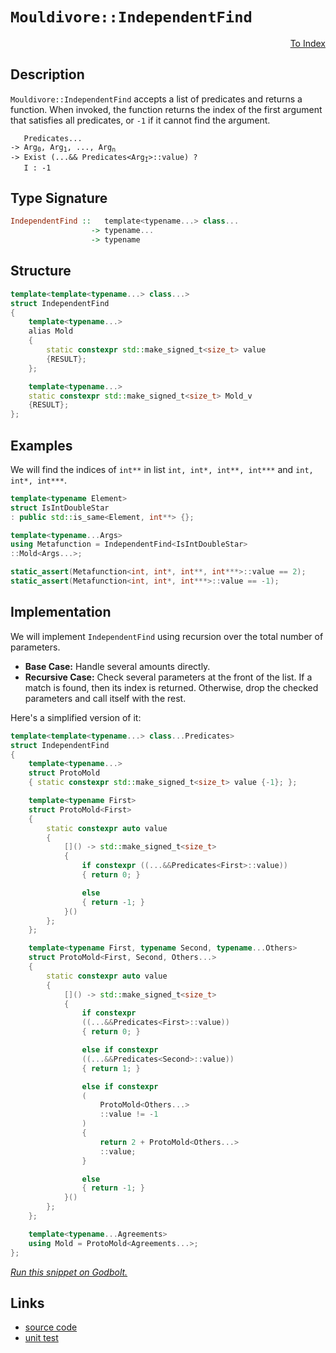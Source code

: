 <!-- Copyright 2024 Feng Mofan
SPDX-License-Identifier: Apache-2.0 -->

# `Mouldivore::IndependentFind`

<p style='text-align: right;'><a href="../../../index.md#list-examinations">To Index</a></p>

## Description

`Mouldivore::IndependentFind` accepts a list of predicates and returns a function.
When invoked, the function returns the index of the first argument that satisfies all predicates, or `-1` if it cannot find the argument.

<pre><code>   Predicates...
-> Arg<sub>0</sub>, Arg<sub>1</sub>, ..., Arg<sub>n</sub>
-> Exist (...&& Predicates&lt;Arg<sub>I</sub>&gt;::value) ?
   I : -1</code></pre>

## Type Signature

```Haskell
IndependentFind ::   template<typename...> class...
                  -> typename...
                  -> typename
```

## Structure

```C++
template<template<typename...> class...>
struct IndependentFind
{
    template<typename...>
    alias Mold
    {
        static constexpr std::make_signed_t<size_t> value
        {RESULT};
    };

    template<typename...>
    static constexpr std::make_signed_t<size_t> Mold_v
    {RESULT};
};
```

## Examples

We will find the indices of `int**` in list `int, int*, int**, int***` and `int, int*, int***`.

```C++
template<typename Element>
struct IsIntDoubleStar
: public std::is_same<Element, int**> {};

template<typename...Args>
using Metafunction = IndependentFind<IsIntDoubleStar>
::Mold<Args...>;

static_assert(Metafunction<int, int*, int**, int***>::value == 2);
static_assert(Metafunction<int, int*, int***>::value == -1);
```

## Implementation

We will implement `IndependentFind` using recursion over the total number of parameters.

- **Base Case:** Handle several amounts directly.
- **Recursive Case:** Check several parameters at the front of the list.
If a match is found, then its index is returned.
Otherwise, drop the checked parameters and call itself with the rest.

Here's a simplified version of it:

```C++
template<template<typename...> class...Predicates>
struct IndependentFind
{
    template<typename...>
    struct ProtoMold
    { static constexpr std::make_signed_t<size_t> value {-1}; };

    template<typename First>
    struct ProtoMold<First>
    {   
        static constexpr auto value 
        {
            []() -> std::make_signed_t<size_t>
            {
                if constexpr ((...&&Predicates<First>::value))
                { return 0; }

                else
                { return -1; }
            }()
        };
    };

    template<typename First, typename Second, typename...Others>
    struct ProtoMold<First, Second, Others...>
    {   
        static constexpr auto value 
        {
            []() -> std::make_signed_t<size_t>
            {
                if constexpr
                ((...&&Predicates<First>::value))
                { return 0; }

                else if constexpr
                ((...&&Predicates<Second>::value))
                { return 1; }

                else if constexpr
                (
                    ProtoMold<Others...>
                    ::value != -1
                )
                { 
                    return 2 + ProtoMold<Others...>
                    ::value; 
                }

                else
                { return -1; }
            }()
        };
    };

    template<typename...Agreements>
    using Mold = ProtoMold<Agreements...>;
};
```

[*Run this snippet on Godbolt.*](https://godbolt.org/#z:OYLghAFBqd5QCxAYwPYBMCmBRdBLAF1QCcAaPECAMzwBtMA7AQwFtMQByARg9KtQYEAysib0QXACx8BBAKoBnTAAUAHpwAMvAFYTStJg1DIApACYAQuYukl9ZATwDKjdAGFUtAK4sGIAGxcpK4AMngMmAByPgBGmMQgAOyJpAAOqAqETgwe3r4BQemZjgJhEdEscQnJtpj2JQxCBEzEBLk%2BfoG19dlNLQRlUbHxSSkKza3t%2BV3j/YMVVaMAlLaoXsTI7BzmAMzhyN5YANQmO24EAJ6pmAD6BMRMhAqn2CYaAIK7%2B4eYJ2fI43QWCoLzenw%2BBEwLFSBkhp3OUJhTDhZ0u12YbAAdNiXkcDkwFApsZjlMRMPhRJDnjtXh9xsQvA4jgBJBhYdFYQQAMXC6DBJkSVg%2BRxFR0h0NhmHhaMYrEwxNBwtF9MZBCOpNQRAAsp4%2BUqRQKLEdZo5kHiBONMKpUsRjQR0CAQCwmABrW6ZYARdB3eGZABetwIuIAbmIvL9DQBaLgCgAipyNcYT/P1YsRkulV1lbCOPOI40V71FdoZTI12t18LzBZpYOLhtFdeLyuapvNDEt1ttTC8RCOoe8EdT9cFTebzZMAFYrJPYxAlkdI7jAY7nW6bh6vT6zv7A4Xx%2BPDWOD%2BO8FR252bUcoAqzP5zP5SeS8JTMNS3NWgzTHQPw0slseJ4jkaZIEOsDBHBoCYnIk8YfIBQEinUSgIYhDageBi4xjsiawahE6wfO%2BFJjhx4kUK4JFqK4pIii5xZhivyfqQYoMXKRxCJgaBsixMqMcSADyBAIPE1K0lRIoqmWxCaqgOq0HyZzMRxXECOgLFCSJ%2BYKrWqYNgaw4tsiL4XpCXZHD2fa/kOEkERRiEGtOU5zguS40naDpOq67p4J65Lbm4u7buJDkwfZoWimeplWja%2BEnjeOJ3g%2BT4Usib5Vng%2BZftgP5hpg/5xQe6GYGBxAQVBOEwXBlERaKyG/FF3GXsQhXjglmIPslZKpVS8Kcdxik5SA1kFYZaGCkcGFlUc2G4dVrXNvVRyNRaZmxWNQEQAtJ7lnJlZnJpok6SFtXNrlg5HGAYCnLGWHbaKAEbSeDb3eOU0QWYJyWOqMkVgp8KHdpOK6bZp1HOd4bQa9VUpqDDn1dDxWlRB0ZQ3hT2NoRj1wwaeGkXpeMUceNEZqibFYti7zAGSUKMAQYnHl4mRGEc8noH8t27Wz8JUzTbCCESwOvPjnyE7DAD0ABU0sy7Lcvi2CUsy0cAAqb700cssKx8Sty3r0va5RXwMAcXjHPC3GbKk9OFmCJNpZm6Lsdg9D89lYJSWqzIKKyBCxmsMT0H0LUfCARypF4gcmSuIB4AoG5yvCLu04ILHhAQ0u4keYvwRC6YO2TTsU5i7zEMADMfEz4TAKzJVMFQXgmw0HMsmymAcnTPJsvC3u%2B/7kdBxMhaOtzZyl%2BXx3Jrn7wmi%2BNwEkorQQFqdcN032TwunaeCJL28Z7vy075n37DXlHM3UcZgASLs/IPPhLxAQy%2Br43Dgb2cW%2BHxne8yy8EMRjseMgCsLXwohwFYtBOCTl4H4DgWhSCoE4G4aw1hjRrA2BGMwOweCkAIJocBKwXQgEnJITEGhJBcESDsDQk4NB3n8GYAAHIw/QnBJC8BYBIDQGhSCwPgYgjgvAFAgB4XguB4DSBwFgDARAIA1gEAjgQcglA0DQjoPESIcpOCqEYf4SM/hJBHGAMgM0UhMRmF4M%2BIgxA8AOiCPwQQIgxDsCkDIQQigVDqHEaQXQQQADuDxUicB4BAqBMD8EIM4AJXsiijioHPDovRBijEmJmqQz6EAPBqPoLaXYXAli8DEVoFYEAkCqNSOosgFAIDlMqSAYAUgzB8DoJCfMlAYgRJiOEFoFxgm8C6cwYgFwBIxG0FxMRODVFuwEgwWgvTvFYBiF4YAbgxC0GEdwXgWBnRGHEAszK4y8DBjfBEq0XFexbBwenOoETaB4BiA8IZHgsARPuHgThmzSDHOIDEDImBYxQkMMAO5Rh8ErCoAYcuAA1PAmA/ECXRH0txwhRDiFcQ4%2BQSg1ARN8foIFKAUGWH0Pc4RkAVioGttkDZkZAQ3VMJYawZh%2BHfJsVgUl85uiHOcBAVwUw/BBFCOEIYlQRiFAyFkAQfK9BFAlQweYwwEhBDsFyxoEw2ieA6HoZVb8BDBwGEKhYorbBqqlUqtV8qRWKpWAodBmwJChI4NA3hESBFHESfowxxjTHpOvLgQgJAvrYIKbgsFKwRJMCwAkDlRDJA7ExAATh2IkSQ5CzCSH8Nwyc/h42sI4Ow0gnDsGYkCP4Rh8bGFcH8CQrgk5E3%2BGdd4gRQiREhvESUmRpS5ExN7MompqBskaK0RwFoLBgyJEjEwPEBgWZcHjZiLgZDLH4GsbYvQGKnFoukBijx2LvG6CaQEpgQTNkOqdXw3gAjokKN7HE88I6x0TqnUCmac6F0aGvFkipOTA1X0KWCyRZT%2B1fviL22pOSQD3vHfiIws6uA8JoLQVpwiIAdO8QMnpSL0NDJGWMhwSKpl0xmXMiJizlmrNoOspF2ygV7PgfgMkb9jkbPgWc5AFykXXMgd4u5DyenPK2PAt5HycHfN%2BUoAFOzgXV3/RCpg0LYXwsRZ89dqKXFbtkDurx8D914tBfSqwRKePsvJZSi0nAaX2jpYSiwTKL0stsScslnKdV%2BB5WyU1wQ2QWsWGK4o2QPMyoaN5o12qGh6o86F3o5qDUKq1SajV%2BQzVzBi5a%2B1qx1h2vybms9LrOAWWIKO8dk7oM11nfOshvrl0BrycGopBDSDhsjZQB1%2BbC1zvIYkWtyQdiSDTQYoI57ImCNsC2ur7b4CdvkYo0DQHKmaLYJwEdySWAKGDGaYMZXJTjCXf61la7ZAbrU8izTOKQA7FIIe49ITsvhMbVE7tap4n5ZYMt1b63NtpXGB%2B2b37dg7Fq/%2BztYGQPVOBwkNbqRUg3A2/Gm4W2CDzwKwY5piHRLtM6d0oZmHMfDNGeM/D/bpmzPmXRzASyVlrI2Tg6juyBNbIOYxk53jWPsc%2BZx259zHkXH468mxwneCib%2BRJmj0m218EhQoGFcKEWMCRSp5xEh1PuKxVpnQZ3dPGGs8SmIxmEGmY7JwcWK59OMuZfEVljmOWRe5byhL/LPPoGC4qtI4qGgBdd9kJ3Wq6gqvC3b73PRdXRfKLFpLkx/dh/1SH1LWWbUZZcae27/C8tLcMSttb/YPtUjVBAP11jA35L/W2sNmAI0jA5Vx1rIAzBzp2DsSctCKHcLr4kUtDbk/DeEaI0NpAY2TgTZORhd542SHjVQpNXBztcZ2Eni9nAi/FIdRY9vc/htjZWN8zIzhJBAA%3D%3D%3D)

## Links

- [source code](../../../../conceptrodon/mouldivore/independent_find.hpp)
- [unit test](../../../../tests/unit/metafunctions/mouldivore/independent_find.test.hpp)
